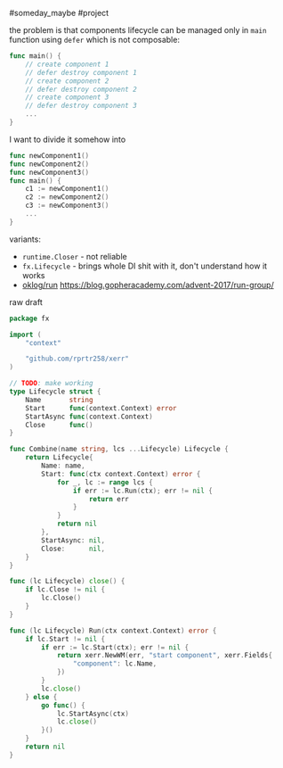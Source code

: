 #someday_maybe #project

the problem is that components lifecycle can be managed only in `main` function using `defer` which is not composable:
```go
func main() {
    // create component 1
    // defer destroy component 1
    // create component 2
    // defer destroy component 2
    // create component 3
    // defer destroy component 3
    ...
}
```

I want to divide it somehow into

```go
func newComponent1()
func newComponent2()
func newComponent3()
func main() {
    c1 := newComponent1()
    c2 := newComponent2()
    c3 := newComponent3()
    ...
}
```

variants:
- `runtime.Closer` - not reliable
- `fx.Lifecycle` - brings whole DI shit with it, don't understand how it works
- [oklog/run](https://github.com/oklog/run) https://blog.gopheracademy.com/advent-2017/run-group/

raw draft
```go
package fx

import (
	"context"

	"github.com/rprtr258/xerr"
)

// TODO: make working
type Lifecycle struct {
	Name       string
	Start      func(context.Context) error
	StartAsync func(context.Context)
	Close      func()
}

func Combine(name string, lcs ...Lifecycle) Lifecycle {
	return Lifecycle{
		Name: name,
		Start: func(ctx context.Context) error {
			for _, lc := range lcs {
				if err := lc.Run(ctx); err != nil {
					return err
				}
			}
			return nil
		},
		StartAsync: nil,
		Close:      nil,
	}
}

func (lc Lifecycle) close() {
	if lc.Close != nil {
		lc.Close()
	}
}

func (lc Lifecycle) Run(ctx context.Context) error {
	if lc.Start != nil {
		if err := lc.Start(ctx); err != nil {
			return xerr.NewWM(err, "start component", xerr.Fields{
				"component": lc.Name,
			})
		}
		lc.close()
	} else {
		go func() {
			lc.StartAsync(ctx)
			lc.close()
		}()
	}
	return nil
}
```